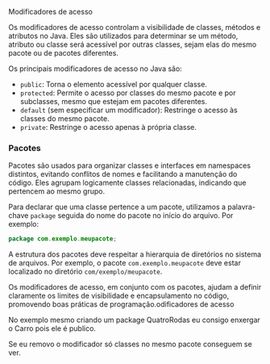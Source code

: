 Modificadores de acesso

Os modificadores de acesso controlam a visibilidade de classes, métodos e atributos no Java. Eles são utilizados para determinar se um método, atributo ou classe será acessível por outras classes, sejam elas do mesmo pacote ou de pacotes diferentes.

Os principais modificadores de acesso no Java são:
- `public`: Torna o elemento acessível por qualquer classe.
- `protected`: Permite o acesso por classes do mesmo pacote e por subclasses, mesmo que estejam em pacotes diferentes.
- `default` (sem especificar um modificador): Restringe o acesso às classes do mesmo pacote.
- `private`: Restringe o acesso apenas à própria classe.

### Pacotes

Pacotes são usados para organizar classes e interfaces em namespaces distintos, evitando conflitos de nomes e facilitando a manutenção do código. Eles agrupam logicamente classes relacionadas, indicando que pertencem ao mesmo grupo.

Para declarar que uma classe pertence a um pacote, utilizamos a palavra-chave `package` seguida do nome do pacote no início do arquivo. Por exemplo:
```java
package com.exemplo.meupacote;
```

A estrutura dos pacotes deve respeitar a hierarquia de diretórios no sistema de arquivos. Por exemplo, o pacote `com.exemplo.meupacote` deve estar localizado no diretório `com/exemplo/meupacote`.

Os modificadores de acesso, em conjunto com os pacotes, ajudam a definir claramente os limites de visibilidade e encapsulamento no código, promovendo boas práticas de programação.odificadores de acesso

No exemplo mesmo criando um package QuatroRodas eu consigo enxergar o Carro pois ele é publico.

Se eu removo o modificador só classes no mesmo pacote conseguem se ver.

